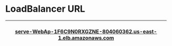 # LoadBalancer URL

| [<br/>serve-WebAp-1F6C9N0RXGZNE-804060362.us-east-1.elb.amazonaws.com](http://serve-webap-1f6c9n0rxgzne-804060362.us-east-1.elb.amazonaws.com/) |
| ----------------------------------------------------------------------------------------------------------------------------------------------- |
